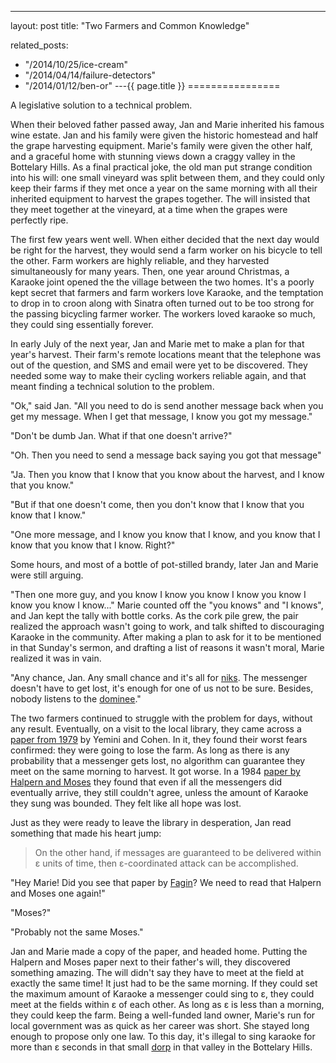 ---
layout: post
title: "Two Farmers and Common Knowledge"


related_posts:
  - "/2014/10/25/ice-cream"
  - "/2014/04/14/failure-detectors"
  - "/2014/01/12/ben-or"
---{{ page.title }}
================

<p class="meta">A legislative solution to a technical problem.</p>

When their beloved father passed away, Jan and Marie inherited his famous wine estate. Jan and his family were given the historic homestead and half the grape harvesting equipment. Marie's family were given the other half, and a graceful home with stunning views down a craggy valley in the Bottelary Hills. As a final practical joke, the old man put strange condition into his will: one small vineyard was split between them, and they could only keep their farms if they met once a year on the same morning with all their inherited equipment to harvest the grapes together. The will insisted that they meet together at the vineyard, at a time when the grapes were perfectly ripe.

The first few years went well. When either decided that the next day would be right for the harvest, they would send a farm worker on his bicycle to tell the other. Farm workers are highly reliable, and they harvested simultaneously for many years. Then, one year around Christmas, a Karaoke joint opened the the village between the two homes. It's a poorly kept secret that farmers and farm workers love Karaoke, and the temptation to drop in to croon along with Sinatra often turned out to be too strong for the passing bicycling farmer worker. The workers loved karaoke so much, they could sing essentially forever.

In early July of the next year, Jan and Marie met to make a plan for that year's harvest. Their farm's remote locations meant that the telephone was out of the question, and SMS and email were yet to be discovered. They needed some way to make their cycling workers reliable again, and that meant finding a technical solution to the problem.

"Ok," said Jan. "All you need to do is send another message back when you get my message. When I get that message, I know you got my message."

"Don't be dumb Jan. What if that one doesn't arrive?"

"Oh. Then you need to send a message back saying you got that message"

"Ja. Then you know that I know that you know about the harvest, and I know that you know."

"But if that one doesn't come, then you don't know that I know that you know that I know."

"One more message, and I know you know that I know, and you know that I know that you know that I know. Right?"

Some hours, and most of a bottle of pot-stilled brandy, later Jan and Marie were still arguing.

"Then one more guy, and you know I know you know I know you know I know you know I know..." Marie counted off the "you knows" and "I knows", and Jan kept the tally with bottle corks. As the cork pile grew, the pair realized the approach wasn't going to work, and talk shifted to discouraging Karaoke in the community. After making a plan to ask for it to be mentioned in that Sunday's sermon, and drafting a list of reasons it wasn't moral, Marie realized it was in vain.

"Any chance, Jan. Any small chance and it's all for [niks](http://en.wiktionary.org/wiki/niks#Afrikaans). The messenger doesn't have to get lost, it's enough for one of us not to be sure. Besides, nobody listens to the [dominee](http://en.wiktionary.org/wiki/dominee#Afrikaans)."

The two farmers continued to struggle with the problem for days, without any result. Eventually, on a visit to the local library, they came across a [paper from 1979](http://65.54.113.26/Publication/3768450/some-issues-in-distributed-processes-communication) by Yemini and Cohen. In it, they found their worst fears confirmed: they were going to lose the farm. As long as there is any probability that a messenger gets lost, no algorithm can guarantee they meet on the same morning to harvest. It got worse. In a 1984 [paper by Halpern and Moses](https://www.cs.cornell.edu/home/halpern/papers/common_knowledge.pdf) they found that even if all the messengers did eventually arrive, they still couldn't agree, unless the amount of Karaoke they sung was bounded. They felt like all hope was lost.

Just as they were ready to leave the library in desperation, Jan read something that made his heart jump:

> On the other hand, if messages are guaranteed to be delivered within ε units of time, then ε-coordinated attack can be accomplished.

"Hey Marie! Did you see that paper by [Fagin](http://researcher.watson.ibm.com/researcher/files/us-fagin/apal99.pdf)? We need to read that Halpern and Moses one again!"

"Moses?"

"Probably not the same Moses."

Jan and Marie made a copy of the paper, and headed home. Putting the Halpern and Moses paper next to their father's will, they discovered something amazing. The will didn't say they have to meet at the field at exactly the same time! It just had to be the same morning. If they could set the maximum amount of Karaoke a messenger could sing to ε, they could meet at the fields within ε of each other. As long as ε is less than a morning, they could keep the farm. Being a well-funded land owner, Marie's run for local government was as quick as her career was short. She stayed long enough to propose only one law. To this day, it's illegal to sing karaoke for more than ε seconds in that small [dorp](http://en.wiktionary.org/wiki/dorp#English) in that valley in the Bottelary Hills.